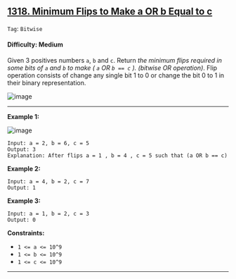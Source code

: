 ## [1318. Minimum Flips to Make a OR b Equal to c](https://leetcode.com/problems/minimum-flips-to-make-a-or-b-equal-to-c/)

```Tag```: ```Bitwise```

#### Difficulty: Medium

Given 3 positives numbers ```a```, ```b``` and ```c```. Return _the minimum flips required in some bits of ```a``` and ```b``` to make ( ```a``` OR ```b == c``` ). (bitwise OR operation)_.
Flip operation consists of change any single bit 1 to 0 or change the bit 0 to 1 in their binary representation.

![image](https://github.com/quananhle/Python/assets/35042430/c1857a6e-2eee-4a52-8d6d-e9400c9a1658)

---

__Example 1:__

![image](https://assets.leetcode.com/uploads/2020/01/06/sample_3_1676.png)
```
Input: a = 2, b = 6, c = 5
Output: 3
Explanation: After flips a = 1 , b = 4 , c = 5 such that (a OR b == c)
```

__Example 2:__
```
Input: a = 4, b = 2, c = 7
Output: 1
```

__Example 3:__
```
Input: a = 1, b = 2, c = 3
Output: 0
```

__Constraints:__

- ```1 <= a <= 10^9```
- ```1 <= b <= 10^9```
- ```1 <= c <= 10^9```

---
